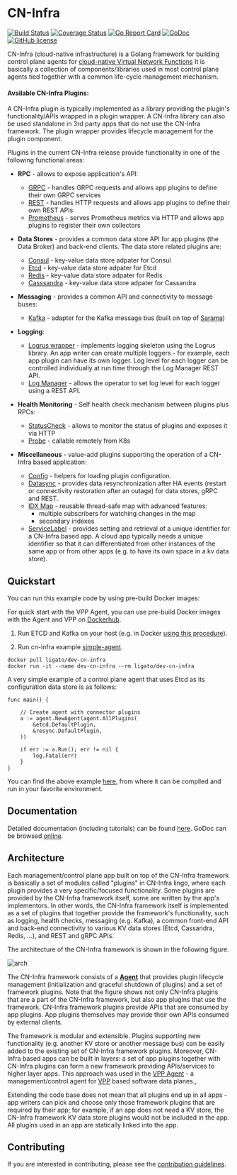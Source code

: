 # CN-Infra

[![Build Status](https://travis-ci.org/ligato/cn-infra.svg?branch=master)](https://travis-ci.org/ligato/cn-infra)
[![Coverage Status](https://coveralls.io/repos/github/ligato/cn-infra/badge.svg?branch=master)](https://coveralls.io/github/ligato/cn-infra?branch=master)
[![Go Report Card](https://goreportcard.com/badge/github.com/ligato/cn-infra)](https://goreportcard.com/report/github.com/ligato/cn-infra)
[![GoDoc](https://godoc.org/github.com/ligato/cn-infra?status.svg)](https://godoc.org/github.com/ligato/cn-infra)
[![GitHub license](https://img.shields.io/badge/license-Apache%20license%202.0-blue.svg)](https://github.com/ligato/cn-infra/blob/master/LICENSE.md)

CN-Infra (cloud-native infrastructure) is a Golang framework for building
control plane agents for [cloud-native Virtual Network Functions][4] It is
basically a collection of components/libraries used in most control plane 
agents tied together with a common life-cycle management mechanism.

#### Available CN-Infra Plugins:

A CN-Infra plugin is typically implemented as a library providing the 
plugin's functionality/APIs wrapped in a plugin wrapper. A CN-Infra 
library can also be used standalone in 3rd party apps that do not use
the CN-Infra framework. The plugin wrapper provides lifecycle management 
for the plugin component.

Plugins in the current CN-Infra release provide functionality in one of 
the following functional areas:

* **RPC** - allows to expose application's API:
  - [GRPC](rpc/grpc) - handles GRPC requests and allows app plugins to define
    their own GRPC services
  - [REST](rpc/rest) - handles HTTP requests and allows app plugins to define
    their own REST APIs
  - [Prometheus](rpc/prometheus) - serves Prometheus metrics via HTTP and allows
    app plugins to register their own collectors
        
* **Data Stores** - provides a common data store API for app plugins (the 
    Data Broker) and back-end clients. The data store related plugins are:
  - [Consul](db/keyval/consul) - key-value data store adpater for Consul
  - [Etcd](db/keyval/etcd) - key-value data store adpater for Etcd
  - [Redis](db/keyval/redis) - key-value data store adpater for Redis
  - [Casssandra](db/sql/cassandra) - key-value data store adpater for Cassandra
    
* **Messaging** - provides a common API and connectivity to message buses:
  - [Kafka](messaging/kafka) - adapter for the Kafka message bus (built on top of
    [Sarama](5))
    
* **Logging**:
  - [Logrus wrapper](logging/logrus) - implements logging skeleton 
    using the Logrus library. An app writer can create multiple loggers -
    for example, each app plugin can have its own logger. Log level
    for each logger can be controlled individually at run time through
    the Log Manager REST API.
  - [Log Manager](logging/logmanager) - allows the operator to set log
    level for each logger using a REST API.
    
* **Health Monitoring** - Self health check mechanism between plugins 
    plus RPCs:
  - [StatusCheck](health/statuscheck) - allows to monitor the status of plugins
    and exposes it via HTTP
  - [Probe](health/probe) - callable remotely from K8s
  
* **Miscellaneous** - value-add plugins supporting the operation of a 
    CN-Infra based application: 
  - [Config](config) - helpers for loading plugin configuration.
  - [Datasync](datasync/resync) - provides data resynchronization after HA 
    events (restart or connectivity restoration after an outage) for data
    stores, gRPC and REST.
  - [IDX Map](idxmap) - reusable thread-safe map with advanced features:
    * multiple subscribers for watching changes in the map
    * secondary indexes
  - [ServiceLabel](servicelabel) - provides setting and retrieval of a 
      unique identifier for a CN-Infra based app. A cloud app typically needs
      a unique identifier so that it can differentiated from other instances 
      of the same app or from other apps (e.g. to have its own space in a kv 
      data store).


## Quickstart

You can run this example code by using pre-build Docker images:

For quick start with the VPP Agent, you can use pre-build Docker images with the Agent and VPP
on [Dockerhub](https://hub.docker.com/r/ligato/dev-cn-infra/).

1. Run ETCD and Kafka on your host (e.g. in Docker 
  [using this procedure](examples/simple-agent/README.md)).

2. Run cn-infra example [simple-agent](examples/simple-agent/agent.go).
```
docker pull ligato/dev-cn-infra
docker run -it --name dev-cn-infra --rm ligato/dev-cn-infra
```

A very simple example of a control plane agent that uses Etcd as its configuration data store 
is as follows:
```
func main() {

	// Create agent with connector plugins
	a := agent.NewAgent(agent.AllPlugins(
		&etcd.DefaultPlugin,
		&resync.DefaultPlugin,
	))

	if err := a.Run(); err != nil {
		log.Fatal(err)
	}
}
```
You can find the above example [here](examples/simple-agent/agent.go), from where it can be 
compiled and run in your favorite environment.

## Documentation

Detailed documentation (including tutorials) can be found [here](https://ligato.io/vpp-agent).
GoDoc can be browsed [online](https://godoc.org/github.com/ligato/cn-infra).

## Architecture

Each management/control plane app built on top of the CN-Infra framework is 
basically a set of modules called "plugins" in CN-Infra lingo, where each 
plugin provides a very specific/focused functionality. Some plugins are 
provided by the CN-Infra framework itself, some are written by the app's 
implementors. In other words, the CN-Infra framework itself is implemented
as a set of plugins that together provide the framework's functionality, 
such as logging, health checks, messaging (e.g. Kafka), a common front-end
API and back-end connectivity to various KV data stores (Etcd, Cassandra, 
Redis, ...), and REST and gRPC APIs. 

The architecture of the CN-Infra framework is shown in the following figure.

![arch](docs/imgs/high_level_arch_cninfra.png "High Level Architecture of cn-infra")

The CN-Infra framework consists of a **[Agent](agent)** that provides plugin
lifecycle management (initialization and graceful shutdown of plugins) 
and a set of framework plugins. Note that the figure shows not only 
CN-Infra plugins that are a part of the CN-Infra framework, but also 
app plugins that use the framework. CN-Infra framework plugins provide 
APIs that are consumed by app plugins. App plugins themselves may 
provide their own APIs consumed by external clients.

The framework is modular and extensible. Plugins supporting new functionality
(e.g. another KV store or another message bus) can be easily added to the
existing set of CN-Infra framework plugins. Moreover, CN-Infra based apps
can be built in layers: a set of app plugins together with CN-Infra plugins
can form a new framework providing APIs/services to higher layer apps. 
This approach was used in the [VPP Agent][3] - a management/control agent
for [VPP][2] based software data planes.,

Extending the code base does not mean that all plugins end up in all 
apps - app writers can pick and choose only those framework plugins that 
are required by their app; for example, if an app does not need a KV 
store, the CN-Infra framework KV data store plugins would not be included
in the app. All plugins used in an app are statically linked into the 
app.
   
## Contributing

If you are interested in contributing, please see the [contribution guidelines](CONTRIBUTING.md).

[1]: https://12factor.net/
[2]: https://fd.io
[3]: https://github.com/ligato/vpp-agent
[4]: docs/readmes/cn_virtual_function.md
[5]: https://github.com/Shopify/sarama

